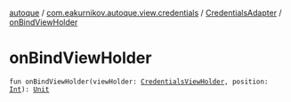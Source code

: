 [autoque](../../index.md) / [com.eakurnikov.autoque.view.credentials](../index.md) / [CredentialsAdapter](index.md) / [onBindViewHolder](./on-bind-view-holder.md)

# onBindViewHolder

`fun onBindViewHolder(viewHolder: `[`CredentialsViewHolder`](../-credentials-view-holder/index.md)`, position: `[`Int`](https://kotlinlang.org/api/latest/jvm/stdlib/kotlin/-int/index.html)`): `[`Unit`](https://kotlinlang.org/api/latest/jvm/stdlib/kotlin/-unit/index.html)